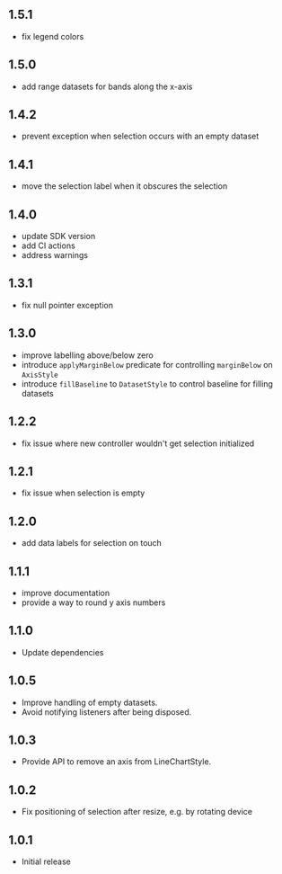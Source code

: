 ## 1.5.1

* fix legend colors

## 1.5.0

* add range datasets for bands along the x-axis

## 1.4.2

* prevent exception when selection occurs with an empty dataset

## 1.4.1

* move the selection label when it obscures the selection

## 1.4.0

* update SDK version
* add CI actions
* address warnings

## 1.3.1

* fix null pointer exception

## 1.3.0

* improve labelling above/below zero
* introduce `applyMarginBelow` predicate for controlling `marginBelow` on `AxisStyle`
* introduce `fillBaseline` to `DatasetStyle` to control baseline for filling datasets

## 1.2.2

* fix issue where new controller wouldn't get selection initialized
## 1.2.1

* fix issue when selection is empty
## 1.2.0

* add data labels for selection on touch

## 1.1.1

* improve documentation
* provide a way to round y axis numbers
## 1.1.0

* Update dependencies
## 1.0.5

* Improve handling of empty datasets.
* Avoid notifying listeners after being disposed.
## 1.0.3

* Provide API to remove an axis from LineChartStyle.
## 1.0.2

* Fix positioning of selection after resize, e.g. by rotating device
## 1.0.1

* Initial release
